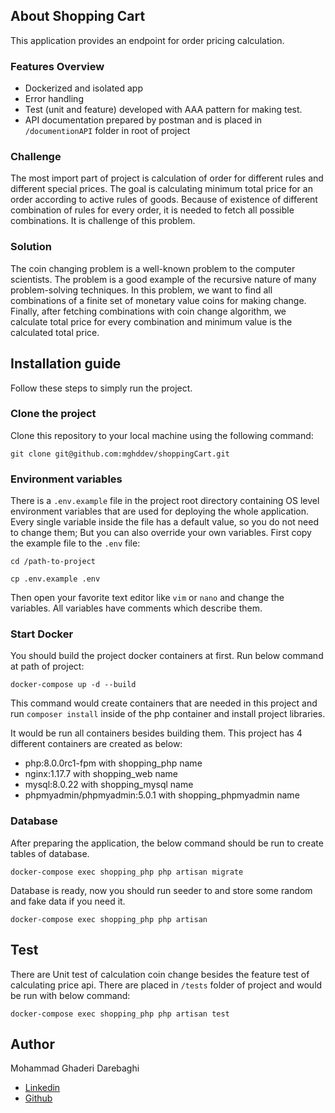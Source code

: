 
## About Shopping Cart
This application provides an endpoint for order pricing calculation.

### Features Overview
- Dockerized and isolated app
- Error handling
- Test (unit and feature) developed with AAA pattern for making test.
- API documentation prepared by postman and is placed in `/documentionAPI` folder in root of project

### Challenge
The most import part of project is calculation of order for different rules and different special prices. 
The goal is calculating minimum total price for an order according to active rules of goods. Because of existence of different combination of rules for every order, it is needed to fetch all possible combinations.
It is challenge of this problem.

### Solution
The coin changing problem is a well-known problem to the computer scientists. The problem is a good example of the
recursive nature of many problem-solving techniques. In this problem, we want to find all combinations of a finite set of
monetary value coins for making change. 
Finally, after fetching combinations with coin change algorithm, we calculate total price for every combination and minimum value is the calculated total price.

## Installation guide
Follow these steps to simply run the project.

### Clone the project
Clone this repository to your local machine using the following command:

``git clone git@github.com:mghddev/shoppingCart.git``


### Environment variables
There is a `.env.example` file in the project root directory containing OS level environment variables that are used for deploying the whole application.
Every single variable inside the file has a default value, so you do not need to change them; But you can also override your own variables. First copy the example file to the `.env` file:

``cd /path-to-project``

``cp .env.example .env``


Then open your favorite text editor like `vim` or `nano` and change the variables. All variables have comments which describe them.


### Start Docker
You should build the project docker containers at first. Run below command at path of project:

``docker-compose up -d --build``

This command would create containers that are needed in this project and run ``composer install`` inside of the php container and install project libraries.

It would be run all containers besides building them. 
This project has 4 different containers are created as below:
- php:8.0.0rc1-fpm with shopping_php name
- nginx:1.17.7 with shopping_web name
- mysql:8.0.22 with shopping_mysql name
- phpmyadmin/phpmyadmin:5.0.1 with shopping_phpmyadmin name

### Database
After preparing the application, the below command should be run to create tables of database.

``docker-compose exec shopping_php php artisan migrate``

Database is ready, now you should run seeder to and store some random and fake data if you need it.

``docker-compose exec shopping_php php artisan``

## Test

There are Unit test of calculation coin change besides the feature test of calculating price api. There are placed in `/tests` folder of project and would be run with below command:

``docker-compose exec shopping_php php artisan test``


## Author
Mohammad Ghaderi Darebaghi 
  - [Linkedin](https://www.linkedin.com/in/mohammad-ghaderi-69b8569b/)
  - [Github](https://github.com/mghddev)
